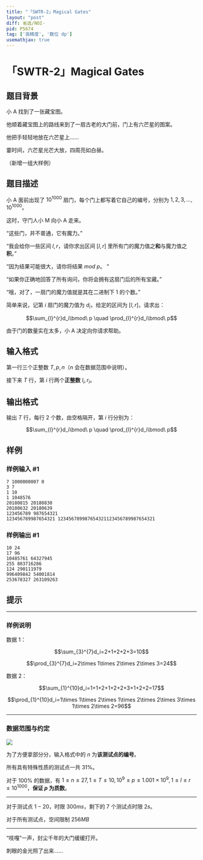 ```yaml
---
title: "「SWTR-2」Magical Gates"
layout: "post"
diff: 省选/NOI-
pid: P5674
tag: ['高精度', '数位 dp']
usemathjax: true
---
```


# 「SWTR-2」Magical Gates
## 题目背景

小 $\mathrm{A}$ 找到了一张藏宝图。

他顺着藏宝图上的路线来到了一扇古老的大门前，门上有六芒星的图案。

他把手轻轻地放在六芒星上……

霎时间，六芒星光芒大放，四周亮如白昼。

（新增一组大样例）
## 题目描述

小 $\mathrm{A}$ 面前出现了 $10^{1000}$ 扇门，每个门上都写着它自己的编号，分别为 $1,2,3,\dots,10^{1000}$。

这时，守门人小 $\mathrm{M}$  向小 $\mathrm{A}$ 走来。

“这些门，并不普通，它有魔力。”

“我会给你一些区间 $l,r$，请你求出区间 $[l,r]$ 里所有门的魔力值之**和**与魔力值之**积**。”

“因为结果可能很大，请你将结果 $mod\ p$。 ”

“如果你正确地回答了所有询问，你将会拥有这扇门后的所有宝藏。”

“哦，对了，一扇门的魔力值就是其在二进制下 $1$ 的个数。”

简单来说，记第 $i$ 扇门的魔力值为 $d_i$，给定的区间为 $[l,r]$，请求出：

$$\sum_{l}^{r}d_i\bmod\ p \quad \prod_{l}^{r}d_i\bmod\ p$$

由于门的数量实在太多，小 $\mathrm{A}$ 决定向你请求帮助。
## 输入格式

第一行三个正整数 $T,p,n$（$n$ 会在数据范围中说明）。

接下来 $T$ 行，第 $i$ 行两个**正整数** $l_i,r_i$。
## 输出格式

输出 $T$ 行，每行 $2$ 个数，由空格隔开，第 $i$ 行分别为：

$$\sum_{l}^{r}d_i\bmod\ p \quad \prod_{l}^{r}d_i\bmod\ p$$
## 样例

### 样例输入 #1
```
7 1000000007 0
3 7
1 10
1 1048576
20180815 20180830
20180632 20180639
123456789 987654321
123456789987654321 123456789987654321123456789987654321
```
### 样例输出 #1
```
10 24
17 96
10485761 64327945
255 803716286
124 290111979
996409842 54001814
253678327 263109263
```
## 提示

---

### 样例说明

数据 $1$：

$$\sum_{3}^{7}d_i=2+1+2+2+3=10$$

$$\prod_{3}^{7}d_i=2\times 1\times 2\times 2\times 3=24$$

数据 $2$：

$$\sum_{1}^{10}d_i=1+1+2+1+2+2+3+1+2+2=17$$

$$\prod_{1}^{10}d_i=1\times 1\times 2\times 1\times 2\times 2\times 3\times 1\times 2\times 2=96$$

---

### 数据范围与约定

![](https://cdn.luogu.com.cn/upload/image_hosting/zv6ppsk4.png)

为了方便拿部分分，输入格式中的 $n$ 为**该测试点的编号**。

所有具有特殊性质的测试点一共 $31\%$。

对于 $100\%$ 的数据，有 $1\leq n\leq 27,1\leq T \leq 10,10^9 \leq p \leq 1.001\times 10^9,1\leq l\leq r\leq 10^{1000}$，**保证 $p$ 为质数**。

---

对于测试点 $1-20$，时限 $300ms$，剩下的 $7$ 个测试点时限 $2s$。

对于所有测试点，空间限制 $256MB$

---

“吱嘎”一声，封尘千年的大门缓缓打开。

刺眼的金光照了出来……
